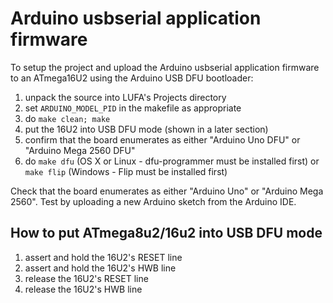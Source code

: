 # Arduino usbserial application firmware

To setup the project and upload the Arduino usbserial application firmware to an ATmega16U2 using the Arduino USB DFU bootloader:

1. unpack the source into LUFA's Projects directory
2. set `ARDUINO_MODEL_PID` in the makefile as appropriate
3. do `make clean; make`
4. put the 16U2 into USB DFU mode (shown in a later section)
5. confirm that the board enumerates as either "Arduino Uno DFU" or "Arduino Mega 2560 DFU"
6. do `make dfu` (OS X or Linux - dfu-programmer must be installed first) or `make flip` (Windows - Flip must be installed first)

Check that the board enumerates as either "Arduino Uno" or "Arduino Mega 2560".  Test by uploading a new Arduino sketch from the Arduino IDE.

## How to put ATmega8u2/16u2 into USB DFU mode

1. assert and hold the 16U2's RESET line
2. assert and hold the 16U2's HWB line
3. release the 16U2's RESET line
4. release the 16U2's HWB line

